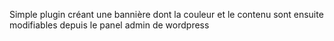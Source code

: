 Simple plugin créant une bannière dont la couleur et le contenu sont ensuite modifiables depuis le panel admin de wordpress
